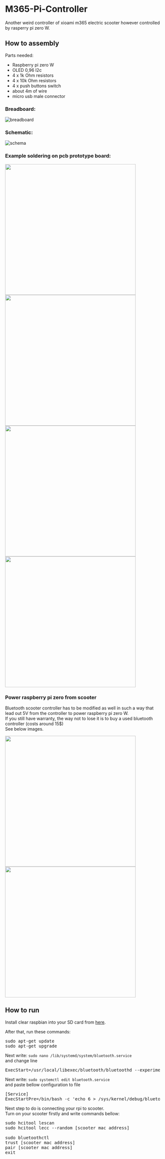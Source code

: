 # M365-Pi-Controller

Another weird controller of xioami m365 electric scooter however controlled by rasperry pi zero W.

## How to assembly
Parts needed:

* Raspberry pi zero W
* OLED 0,96 I2c
* 4 x 1k Ohm resistors
* 4 x 10k Ohm resistors
* 4 x push buttons switch
* about 4m of wire
* micro usb male connector

### Breadboard:

![breadboard](/images/m365_bb.png "breadboard" )

### Schematic:

![schema](/images/m365_schema.png "schema")

### Example soldering on pcb prototype board:

<img src="./images/display.jpg?raw=true" width="425" /> <img src="./images/display_upside_down.jpg?raw=true" width="425"/>
<img src="./images/all.jpg?raw=true" width="425"/> <img src="./images/pads.jpg?raw=true" width="425" />

### Power raspberry pi zero from scooter
Bluetooth scooter controller has to be modified as well in such a way that lead out 5V from the controller to power raspberry pi zero W. \
If you still have warranty, the way not to lose it is to buy a used bluetooth controller (costs around 15$) \
See below images.

<img src="./images/bt_ctrl_side.jpg?raw=true" width="425" /> <img src="./images/bt_ctrl_back.jpg?raw=true" width="425"/> 

## How to run
Install clear raspbian into your SD card from <a href="https://www.raspberrypi.org/downloads/raspbian/">here</a>.

After that, run these commands:
<pre>
sudo apt-get update
sudo apt-get upgrade
</pre>

Next write:
`sudo nano /lib/systemd/system/bluetooth.service`\
and change line 
<pre>
ExecStart=/usr/local/libexec/bluetooth/bluetoothd --experimental
</pre>
Next write: 
`sudo systemctl edit bluetooth.service` \
and paste bellow configuration to file 
<pre>
[Service] 
ExecStartPre=/bin/bash -c 'echo 6 > /sys/kernel/debug/bluetooth/hci0/conn_min_interval; echo 60 > /sys/kernel/debug/bluetooth/hci0/conn_max_interval'
</pre>

Next step to do is connecting your rpi to scooter. \
Turn on your scooter firstly and write commands bellow:
<pre>
sudo hcitool lescan
sudo hcitool lecc --random [scooter mac address]

sudo bluetoothctl
trust [scooter mac address]
pair [scooter mac address]
exit
</pre>
